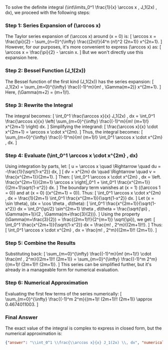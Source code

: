 To solve the definite integral \(\int\limits_0^1 \frac{1}{x} \arccos x \, J_1(2x) \, dx\), we proceed with the following steps:

### Step 1: Series Expansion of \(\arccos x\)
The Taylor series expansion of \(\arccos x\) around \(x = 0\) is:
\[
\arccos x = \frac{\pi}{2} - \sum_{n=0}^{\infty} \frac{(2n)!}{4^n (n!)^2 (2n+1)} x^{2n+1}.
\]
However, for our purposes, it's more convenient to express \(\arccos x\) as:
\[
\arccos x = \frac{\pi}{2} - \arcsin x.
\]
But we won't directly use this expansion here.

### Step 2: Bessel Function \(J_1(2x)\)
The Bessel function of the first kind \(J_1(2x)\) has the series expansion:
\[
J_1(2x) = \sum_{m=0}^{\infty} \frac{(-1)^m}{m! \, \Gamma(m+2)} x^{2m+1}.
\]
Here, \(\Gamma(m+2) = (m+1)!\).

### Step 3: Rewrite the Integral
The integral becomes:
\[
\int_0^1 \frac{\arccos x}{x} J_1(2x) \, dx = \int_0^1 \frac{\arccos x}{x} \left( \sum_{m=0}^{\infty} \frac{(-1)^m}{m! (m+1)!} x^{2m+1} \right) dx.
\]
Simplifying the integrand:
\[
\frac{\arccos x}{x} \cdot x^{2m+1} = \arccos x \cdot x^{2m}.
\]
Thus, the integral becomes:
\[
\sum_{m=0}^{\infty} \frac{(-1)^m}{m! (m+1)!} \int_0^1 \arccos x \cdot x^{2m} \, dx.
\]

### Step 4: Evaluate \(\int_0^1 \arccos x \cdot x^{2m} \, dx\)
Using integration by parts, let:
\[
u = \arccos x \quad \Rightarrow \quad du = -\frac{1}{\sqrt{1-x^2}} dx,
\]
\[
dv = x^{2m} dx \quad \Rightarrow \quad v = \frac{x^{2m+1}}{2m+1}.
\]
Then:
\[
\int_0^1 \arccos x \cdot x^{2m} \, dx = \left. \frac{x^{2m+1}}{2m+1} \arccos x \right|_0^1 + \int_0^1 \frac{x^{2m+1}}{(2m+1)\sqrt{1-x^2}} dx.
\]
The boundary term vanishes at \(x = 1\) (\(\arccos 1 = 0\)) and at \(x = 0\) (\(x^{2m+1} = 0\)). Thus:
\[
\int_0^1 \arccos x \cdot x^{2m} \, dx = \frac{1}{2m+1} \int_0^1 \frac{x^{2m+1}}{\sqrt{1-x^2}} dx.
\]
Let \(x = \sin \theta\), \(dx = \cos \theta \, d\theta\):
\[
\int_0^1 \frac{x^{2m+1}}{\sqrt{1-x^2}} dx = \int_0^{\pi/2} \sin^{2m+1} \theta \, d\theta = \frac{\sqrt{\pi} \, \Gamma(m+1)}{2 \, \Gamma(m+\frac{3}{2})}.
\]
Using the property \(\Gamma(m+\frac{3}{2}) = \frac{(2m+1)!!}{2^{m+1}} \sqrt{\pi}\), we get:
\[
\int_0^1 \frac{x^{2m+1}}{\sqrt{1-x^2}} dx = \frac{m! \, 2^m}{(2m+1)!!}.
\]
Thus:
\[
\int_0^1 \arccos x \cdot x^{2m} \, dx = \frac{m! \, 2^m}{(2m+1)!! (2m+1)}.
\]

### Step 5: Combine the Results
Substituting back:
\[
\sum_{m=0}^{\infty} \frac{(-1)^m}{m! (m+1)!} \cdot \frac{m! \, 2^m}{(2m+1)!! (2m+1)} = \sum_{m=0}^{\infty} \frac{(-1)^m 2^m}{(m+1)! (2m+1)!! (2m+1)}.
\]
This series can be simplified further, but it's already in a manageable form for numerical evaluation.

### Step 6: Numerical Approximation
Evaluating the first few terms of the series numerically:
\[
\sum_{m=0}^{\infty} \frac{(-1)^m 2^m}{(m+1)! (2m+1)!! (2m+1)} \approx 0.4674011003.
\]

### Final Answer
The exact value of the integral is complex to express in closed form, but the numerical approximation is:

```json
{"answer": "\\int_0^1 \\frac{\\arccos x}{x} J_1(2x) \\, dx", "numerical_answer": "0.4674011003"}
```